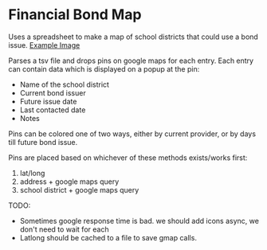 # Financial Bond Map
Uses a spreadsheet to make a map of school districts that could use a bond issue.
[Example Image](https://github.com/lfricken/kendall_webapp_public/blob/main/example.PNG)

Parses a tsv file and drops pins on google maps for each entry. Each entry can contain data which is displayed on a popup at the pin:
* Name of the school district
* Current bond issuer
* Future issue date
* Last contacted date
* Notes

Pins can be colored one of two ways, either by current provider, or by days till future bond issue.

Pins are placed based on whichever of these methods exists/works first:
1. lat/long
1. address + google maps query
1. school district + google maps query


TODO:
* Sometimes google response time is bad. we should add icons async, we don't need to wait for each
* Latlong should be cached to a file to save gmap calls.


